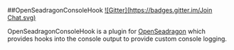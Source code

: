 ##OpenSeadragonConsoleHook
[![Gitter](https://badges.gitter.im/Join Chat.svg)](https://gitter.im/msalsbery/OpenSeadragonImaging?utm_source=badge&utm_medium=badge&utm_campaign=pr-badge&utm_content=badge)

OpenSeadragonConsoleHook is a plugin for [OpenSeadragon](https://github.com/openseadragon/openseadragon)
which provides hooks into the console output to provide custom console logging.
